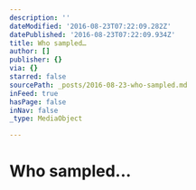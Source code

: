 ```yaml
---
description: ''
dateModified: '2016-08-23T07:22:09.282Z'
datePublished: '2016-08-23T07:22:09.934Z'
title: Who sampled…
author: []
publisher: {}
via: {}
starred: false
sourcePath: _posts/2016-08-23-who-sampled.md
inFeed: true
hasPage: false
inNav: false
_type: MediaObject

---
```

# Who sampled...